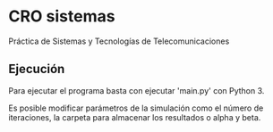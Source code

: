 # CRO sistemas

Práctica de Sistemas y Tecnologías de Telecomunicaciones

## Ejecución

Para ejecutar el programa basta con ejecutar 'main.py' con Python 3.

Es posible modificar parámetros de la simulación como el número de iteraciones, la carpeta para almacenar los resultados o alpha y beta.
